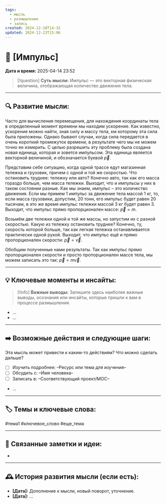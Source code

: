 ```yaml
---
tags:
  - мысль
  - размышление
  - запись
created: 2024-12-18T14:32
updated: 2024-12-23T15:06
---
```


# 💭  [Импульс]

**Дата и время:** 2025-04-14 23:52

> [!question] **Суть мысли:**
> Импульс — это векторная физическая величина, отображающая количество движения тела.

---

## 🔍 Развитие мысли:

Часто для вычисления перемещения, для нахождения координаты тела в определенный момент времени мы находим ускорение. Как известно, ускорение можно найти, зная силу и массу тела, км которому эта сила была приложены. Однако бывают случаи, когда сила передается в очень короткий промежуток времени, в результате чего мы не можем точно ее измерить. С целью разрешить эту проблему была создана новая единица, которая и зовется импульсом. Эта единица является векторной величиной, и обозначается буквой $\vec{p}$.

Представим себе ситуацию, когда одной трассе едут магазинная тележка и грузовик, причем с одной и той же скоростью. Что остановить труднее: тележку или авто? Конечно авто, так как его масса гораздо больше, чем масса тележки. Выходит, что и импульсы у них в таком состоянии разные. Как мы знаем, импульс – это количество движения. Если мы примем 1 импульс за движение тела массой 1 кг, то, если масса грузовики, допустим, 20 тонн, его импульс будет равен 20 тысячам, в это же время импульс тележки массой 3 кг будет равен 3. Выходит, что импульс прямо пропорционален массе: $\vec{p}=m$.

Возьмём две тележки одной и той же массы, но запустим их с разной скоростью. Какую из тележку остановить труднее? Конечно, ту, скорость которой больше, так как легкая тележка останавливается практически одной рукой. Выходит, что импульс ещё и прямо пропорционален скорости: $\vec{p}=\vec{v}$.

Обобщим полученные нами результаты. Так как импульс прямо пропорционален скорости и просто пропорционален массе тела, мы можем записать это так: $\vec{p}=m\vec{v}$. 

---

## 💡 Ключевые моменты и инсайты:

> [!info] **Важные выводы:**
> Запишите здесь наиболее важные выводы, осознания или инсайты, которые пришли к вам в процессе размышления.

- ...
- ...

---

## ➡️ Возможные действия и следующие шаги:

Эта мысль может привести к каким-то действиям? Что можно сделать дальше?

- [ ] Изучить подробнее: –Ресурс или тема для изучения–
- [ ] Обсудить с: –Имя человека–
- [ ] Записать в: –Соответствующий проект/MOC–
- ...

---

## 🏷️ Темы и ключевые слова:

#тема1 #ключевое_слово #еще_тема

---

## 🔄 Связанные заметки и идеи:

- 

---

## 🕰️ История развития мысли (если есть):

* **[Дата]:**  Дополнение к мысли, новый поворот, уточнение.
* **[Дата]:**  ...
